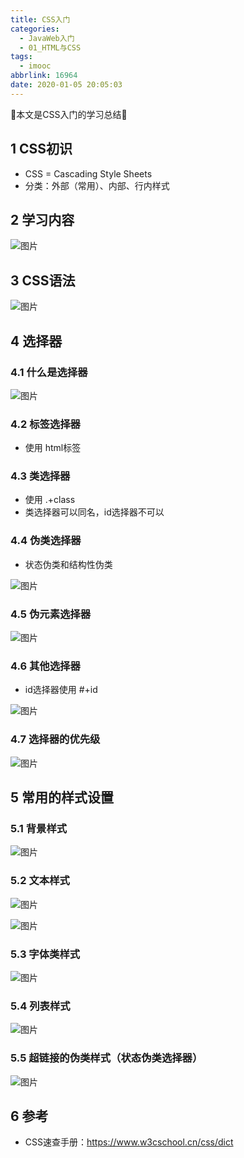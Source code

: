 ```yaml
---
title: CSS入门
categories:
  - JavaWeb入门
  - 01_HTML与CSS
tags:
  - imooc
abbrlink: 16964
date: 2020-01-05 20:05:03
---
```


:star2:本文是CSS入门的学习总结:star2:

<!-- more -->

## 1 CSS初识

- CSS = Cascading Style Sheets
- 分类：外部（常用）、内部、行内样式

## 2 学习内容

![图片](/images/021_02_01.png)

## 3 CSS语法

![图片](/images/021_02_02.png)

## 4 选择器

### 4.1 什么是选择器

![图片](/images/021_02_03.png)

### 4.2 标签选择器

- 使用 html标签

### 4.3 类选择器

- 使用 .+class
- 类选择器可以同名，id选择器不可以

### 4.4 伪类选择器

- 状态伪类和结构性伪类

![图片](/images/021_02_10.png)

### 4.5 伪元素选择器

![图片](/images/021_02_11.png)

### 4.6 其他选择器

- id选择器使用 #+id

![图片](/images/021_02_12.png)

### 4.7 选择器的优先级

![图片](/images/021_02_14.png)

## 5 常用的样式设置

### 5.1 背景样式

![图片](/images/021_02_04.png)

### 5.2 文本样式

![图片](/images/021_02_05.png)

![图片](/images/021_02_06.png)

### 5.3 字体类样式

![图片](/images/021_02_07.png)

### 5.4 列表样式

![图片](/images/021_02_08.png)

### 5.5 超链接的伪类样式（状态伪类选择器）

![图片](/images/021_02_09.png)

## 6 参考

- CSS速查手册：<https://www.w3cschool.cn/css/dict>
